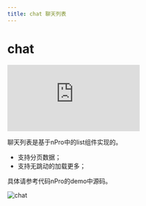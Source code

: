```yaml
---
title: chat 聊天列表
---
```


# chat

<div class="demo-box">
	<iframe scrolling="auto" frameborder="0" src="http://www.redou.vip/npro/#/pages/list/chat" class="demo-box-iframe"></iframe>
</div>

聊天列表是基于nPro中的list组件实现的。

- 支持分页数据；
- 支持无跳动的加载更多；

具体请参考代码nPro的demo中源码。

![chat](/img/coms/chat.jpg)
